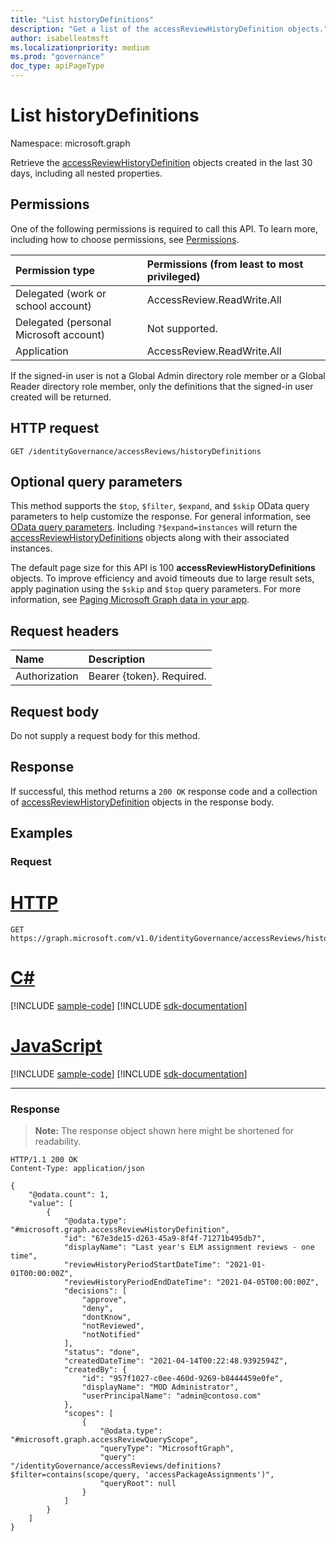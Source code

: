 ```yaml
---
title: "List historyDefinitions"
description: "Get a list of the accessReviewHistoryDefinition objects."
author: isabelleatmsft
ms.localizationpriority: medium
ms.prod: "governance"
doc_type: apiPageType
---
```


# List historyDefinitions

Namespace: microsoft.graph

Retrieve the [accessReviewHistoryDefinition](../resources/accessreviewhistorydefinition.md) objects created in the last 30 days, including all nested properties.

## Permissions

One of the following permissions is required to call this API. To learn more, including how to choose permissions, see [Permissions](/graph/permissions-reference).

|Permission type|Permissions (from least to most privileged)|
|:---|:---|
|Delegated (work or school account)|AccessReview.ReadWrite.All|
|Delegated (personal Microsoft account)|Not supported.|
|Application|AccessReview.ReadWrite.All|

If the signed-in user is not a Global Admin directory role member or a Global Reader directory role member, only the definitions that the signed-in user created will be returned.

## HTTP request

<!-- {
  "blockType": "ignored"
}
-->

``` http
GET /identityGovernance/accessReviews/historyDefinitions
```

## Optional query parameters

This method supports the `$top`, `$filter`, `$expand`, and `$skip` OData query parameters to help customize the response. For general information, see [OData query parameters](/graph/query-parameters). Including `?$expand=instances` will return the [accessReviewHistoryDefinitions](../resources/accessreviewhistorydefinition.md) objects along with their associated instances.

The default page size for this API is 100 **accessReviewHistoryDefinitions** objects. To improve efficiency and avoid timeouts due to large result sets, apply pagination using the `$skip` and `$top` query parameters. For more information, see [Paging Microsoft Graph data in your app](/graph/paging).

## Request headers

|Name|Description|
|:---|:---|
|Authorization|Bearer {token}. Required.|

## Request body

Do not supply a request body for this method.

## Response

If successful, this method returns a `200 OK` response code and a collection of [accessReviewHistoryDefinition](../resources/accessreviewhistorydefinition.md) objects in the response body.

## Examples

### Request

# [HTTP](#tab/http)
<!-- {
  "blockType": "request",
  "name": "list_accessreviewhistorydefinition"
}
-->

``` http
GET https://graph.microsoft.com/v1.0/identityGovernance/accessReviews/historyDefinitions
```

# [C#](#tab/csharp)
[!INCLUDE [sample-code](../includes/snippets/csharp/list-accessreviewhistorydefinition-csharp-snippets.md)]
[!INCLUDE [sdk-documentation](../includes/snippets/snippets-sdk-documentation-link.md)]

# [JavaScript](#tab/javascript)
[!INCLUDE [sample-code](../includes/snippets/javascript/list-accessreviewhistorydefinition-javascript-snippets.md)]
[!INCLUDE [sdk-documentation](../includes/snippets/snippets-sdk-documentation-link.md)]

---

### Response

>**Note:** The response object shown here might be shortened for readability.
<!-- {
  "blockType": "response",
  "truncated": true,
  "@odata.type": "microsoft.graph.accessReviewHistoryDefinition",
  "isCollection": "true"
}
-->

``` http
HTTP/1.1 200 OK
Content-Type: application/json

{
    "@odata.count": 1,
    "value": [
        {
            "@odata.type": "#microsoft.graph.accessReviewHistoryDefinition",
            "id": "67e3de15-d263-45a9-8f4f-71271b495db7",
            "displayName": "Last year's ELM assignment reviews - one time",
            "reviewHistoryPeriodStartDateTime": "2021-01-01T00:00:00Z",
            "reviewHistoryPeriodEndDateTime": "2021-04-05T00:00:00Z",
            "decisions": [
                "approve",
                "deny",
                "dontKnow",
                "notReviewed",
                "notNotified"
            ],
            "status": "done",
            "createdDateTime": "2021-04-14T00:22:48.9392594Z",
            "createdBy": {
                "id": "957f1027-c0ee-460d-9269-b8444459e0fe",
                "displayName": "MOD Administrator",
                "userPrincipalName": "admin@contoso.com"
            },
            "scopes": [
                {
                    "@odata.type": "#microsoft.graph.accessReviewQueryScope",
                    "queryType": "MicrosoftGraph",
                    "query": "/identityGovernance/accessReviews/definitions?$filter=contains(scope/query, 'accessPackageAssignments')",
                    "queryRoot": null
                }
            ]
        }
    ]
}
```
